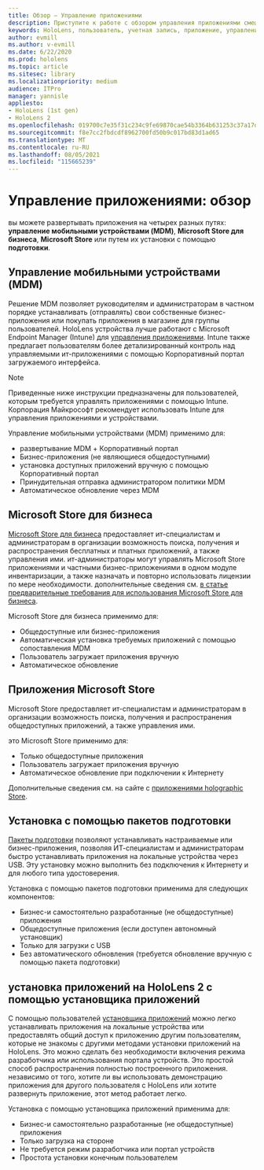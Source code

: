 ```yaml
---
title: Обзор — Управление приложениями
description: Приступите к работе с обзором управления приложениями смешанной реальности с помощью управления мобильными устройствами, магазина Майкрософт для бизнеса и подготовки пакетов.
keywords: HoloLens, пользователь, учетная запись, приложение, управление приложениями,
author: evmill
ms.author: v-evmill
ms.date: 6/22/2020
ms.prod: hololens
ms.topic: article
ms.sitesec: library
ms.localizationpriority: medium
audience: ITPro
manager: yannisle
appliesto:
- HoloLens (1st gen)
- HoloLens 2
ms.openlocfilehash: 019700c7e35f31c234c9fe69870cae54b3364b631253c37a17d8eaa0fe3053bd
ms.sourcegitcommit: f8e7cc2fbdcdf8962700fd50b9c017bd83d1ad65
ms.translationtype: MT
ms.contentlocale: ru-RU
ms.lasthandoff: 08/05/2021
ms.locfileid: "115665239"
---
```

# <a name="app-management-overview"></a>Управление приложениями: обзор

вы можете развертывать приложения на четырех разных путях: **управление мобильными устройствами (MDM)**, **Microsoft Store для бизнеса**, **Microsoft Store** или путем их установки с помощью **подготовки**.

## <a name="mobile-device-management-mdm"></a>Управление мобильными устройствами (MDM)

Решение MDM позволяет руководителям и администраторам в частном порядке устанавливать (отправлять) свои собственные бизнес-приложения или покупать приложения в магазине для группы пользователей. HoloLens устройства лучше работают с Microsoft Endpoint Manager (Intune) для [управления приложениями](app-deploy-intune.md). Intune также предлагает пользователям более детализированный контроль над управляемыми ит-приложениями с помощью Корпоративный портал загружаемого интерфейса.

> [!NOTE]
> Приведенные ниже инструкции предназначены для пользователей, которым требуется управлять приложениями с помощью Intune. Корпорация Майкрософт рекомендует использовать Intune для управления приложениями и устройствами.

Управление мобильными устройствами (MDM) применимо для:

* развертывание MDM + Корпоративный портал
* Бизнес-приложения (не являющиеся общедоступными)
* установка доступных приложений вручную с помощью Корпоративный портал
* Принудительная отправка администратором политики MDM
* Автоматическое обновление через MDM

## <a name="microsoft-store-for-business"></a>Microsoft Store для бизнеса

[Microsoft Store для бизнеса](app-deploy-store-business.md) предоставляет ит-специалистам и администраторам в организации возможность поиска, получения и распространения бесплатных и платных приложений, а также управления ими. ит-администраторы могут управлять Microsoft Store приложениями и частными бизнес-приложениями в одном модуле инвентаризации, а также назначать и повторно использовать лицензии по мере необходимости. дополнительные сведения см. [в статье предварительные требования для использования Microsoft Store для бизнеса](/microsoft-store/prerequisites-microsoft-store-for-business).

Microsoft Store для бизнеса применимо для:

* Общедоступные или бизнес-приложения
* Автоматическая установка требуемых приложений с помощью сопоставления MDM
* Пользователь загружает приложения вручную
* Автоматическое обновление

## <a name="microsoft-store-apps"></a>Приложения Microsoft Store

Microsoft Store предоставляет ит-специалистам и администраторам в организации возможность поиска, получения и распространения общедоступных приложений, а также управления ими.

это Microsoft Store применимо для:

* Только общедоступные приложения
* Пользователь загружает приложения вручную
* Автоматическое обновление при подключении к Интернету

Дополнительные сведения см. на сайте с [приложениями holographic Store](/hololens/holographic-store-apps).

## <a name="install-via-provisioning-packages"></a>Установка с помощью пакетов подготовки

[Пакеты подготовки](app-deploy-provisioning-package.md) позволяют устанавливать настраиваемые или бизнес-приложения, позволяя ИТ-специалистам и администраторам быстро устанавливать приложения на локальные устройства через USB. Эту установку можно выполнить без подключения к Интернету и для любого типа удостоверения.

Установка с помощью пакетов подготовки применима для следующих компонентов:

* Бизнес-и самостоятельно разработанные (не общедоступные) приложения
* Общедоступные приложения (если доступен автономный установщик)
* Только для загрузки с USB
* Без автоматического обновления (требуется обновление вручную с помощью пакета подготовки)

## <a name="install-apps-on-hololens-2-via-app-installer"></a>установка приложений на HoloLens 2 с помощью установщика приложений

С помощью пользователей [установщика приложений](app-deploy-app-installer.md) можно легко устанавливать приложения на локальные устройства или предоставлять общий доступ к приложению другим пользователям, которые не знакомы с другими методами установки приложений на HoloLens. Это можно сделать без необходимости включения режима разработчика или использования портала устройств. Это простой способ распространения полностью построенного приложения. независимо от того, хотите ли вы использовать демонстрацию приложения для другого пользователя с HoloLens или хотите развернуть приложение, этот метод работает легко.

Установка с помощью установщика приложений применима для:

* Бизнес-и самостоятельно разработанные (не общедоступные) приложения
* Только загрузка на стороне
* Не требуется режим разработчика или портал устройств
* Простота установки конечным пользователем
